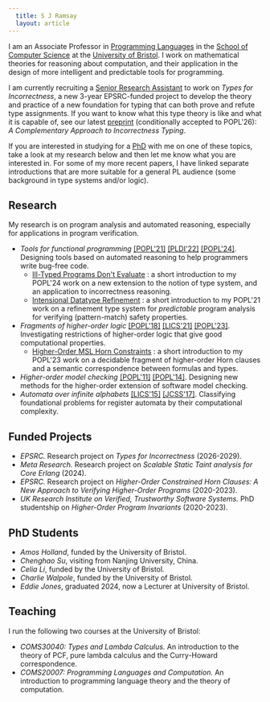 ```yaml
---
  title: S J Ramsay 
  layout: article
---
```



I am an Associate Professor in <a href="https://bristolpl.github.io/" target="_blank">Programming Languages</a> in the <a href="https://www.bristol.ac.uk/engineering/schools/computer-science/" target="_blank">School of Computer Science</a> at the <a href="https://www.bris.ac.uk" target="_blank">University of Bristol</a>.  I work on mathematical theories for reasoning about computation, and their application in the design of more intelligent and predictable tools for programming. 

I am currently recruiting a <a href="https://www.bristol.ac.uk/jobs/find/details/?jobId=382075&jobTitle=Senior%20Research%20Associate%20in%20Types%20for%20Incorrectness" target="_blank">Senior Research Assistant</a> to work on *Types for Incorrectness*, a new 3-year EPSRC-funded project to develop the theory and practice of a new foundation for typing that can both prove and refute type assignments.  If you want to know what this type theory is like and what it is capable of, see our latest <a href="https://arxiv.org/abs/2510.13725" target="_blank">preprint</a> (conditionally accepted to POPL'26): *A Complementary Approach to Incorrectness Typing*.

If you are interested in studying for a <a href="https://www.bristol.ac.uk/study/postgraduate/research/computer-science/" target="_blank">PhD</a> with me on one of these topics, take a look at my research below and then let me know what you are interested in.  For some of my more recent papers, I have linked separate introductions that are more suitable for a general PL audience (some background in type systems and/or logic).

## Research
  
My research is on program analysis and automated reasoning, especially for applications in program verification.

  <ul class="w3-ul">
    <li>
      <i>Tools for functional programming</i> <a href="https://research-information.bris.ac.uk/files/265849562/3434336.pdf" target="_blank">[POPL'21]</a> <a href="papers/cycleq.pdf" target="_blank">[PLDI'22]</a> <a href="https://arxiv.org/abs/2307.06928" target="_blank">[POPL'24]</a>. Designing tools based on automated reasoning to help programmers write bug-free code.
      <br/>
      <ul>
        <li><a href="popl24.html">Ill-Typed Programs Don't Evaluate</a> : a short introduction to my POPL'24 work on a new extension to the notion of type system, and an application to incorrectness reasoning.</li>
        <li><a href="popl21.html">Intensional Datatype Refinement</a> : a short introduction to my POPL'21 work on a refinement type system for <i>predictable</i> program analysis for verifying (pattern-match) safety properties.</li>
      </ul>
    </li>
    <li>
      <i>Fragments of higher-order logic</i> <a href="https://research-information.bris.ac.uk/files/142259264/popl18_p253.pdf" target="_blank">[POPL'18]</a> <a href="https://research-information.bris.ac.uk/files/271322251/main.pdf" target="_blank">[LICS'21]</a> <a href="papers/homsl.pdf" target="_blank">[POPL'23]</a>. Investigating restrictions of higher-order logic that give good computational properties.
      <br/>
      <ul>
        <li><a href="popl23.html">Higher-Order MSL Horn Constraints</a> : a short introduction to my POPL'23 work on a decidable fragment of higher-order Horn clauses and a semantic correspondence between formulas and types.</li>
      </ul>
    </li>
    <li><i>Higher-order model checking</i> <a href="papers/cegar-pattern-match-safety.pdf" target="_blank">[POPL'11]</a> <a href="papers/type-directed-cegar-homc.pdf">[POPL'14]</a>. Designing new methods for the higher-order extension of software model checking.</li>
    <li><i>Automata over infinite alphabets</i> <a href="papers/ra-bisimilarity.pdf" target="_blank">[LICS'15]</a> <a href="https://research-information.bris.ac.uk/files/135388861/1_s2.0_S0022000017300272_main.pdf" target="_blank">[JCSS'17]</a>. Classifying foundational problems for register automata by their computational complexity.</li>
  </ul>

## Funded Projects

  <ul class="w3-ul" >
    <li><i>EPSRC.</i> Research project on <i>Types for Incorrectness</i> (2026-2029).</li>
    <li><i>Meta Research.</i> Research project on <i>Scalable Static Taint analysis for Core Erlang</i> (2024).</li>
    <li><i>EPSRC.</i> Research project on <i>Higher-Order Constrained Horn Clauses: A New Approach to Verifying Higher-Order Programs</i> (2020-2023).</li>
    <li><i>UK Research Institute on Verified, Trustworthy Software Systems.</i> PhD studentship on <i>Higher-Order Program Invariants</i> (2020-2023).</li>
  </ul>

## PhD Students

  <ul class="w3-ul">
    <li><i>Amos Holland</i>, funded by the University of Bristol.</li>
    <li><i>Chenghao Su</i>, visiting from Nanjing University, China.</li>
    <li><i>Celia Li</i>, funded by the University of Bristol.</li>
    <li><i>Charlie Walpole</i>, funded by the University of Bristol.</li>
    <li><i>Eddie Jones</i>, graduated 2024, now a Lecturer at University of Bristol.</li>
  </ul>

## Teaching

I run the following two courses at the University of Bristol:

  <ul class="w3-ul">
    <li><i>COMS30040: Types and Lambda Calculus.</i> An introduction to the theory of PCF, pure lambda calculus and the Curry-Howard correspondence.</li>
    <li><i>COMS20007: Programming Languages and Computation.</i> An introduction to programming language theory and the theory of computation.</li>
  </ul>      
<br/>
<br/>
<br/>
<br/>